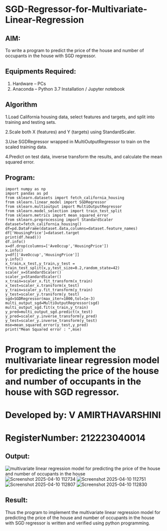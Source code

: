 # SGD-Regressor-for-Multivariate-Linear-Regression

## AIM:
To write a program to predict the price of the house and number of occupants in the house with SGD regressor.

## Equipments Required:
1. Hardware – PCs
2. Anaconda – Python 3.7 Installation / Jupyter notebook

## Algorithm
1.Load California housing data, select features and targets, and split into training and testing sets.

2.Scale both X (features) and Y (targets) using StandardScaler.

3.Use SGDRegressor wrapped in MultiOutputRegressor to train on the scaled training data.

4.Predict on test data, inverse transform the results, and calculate the mean squared error.
## Program:
```
import numpy as np
import pandas as pd
from sklearn.datasets import fetch_california_housing
from sklearn.linear_model import SGDRegressor
from sklearn.multioutput import MultiOutputRegressor
from sklearn.model_selection import train_test_split
from sklearn.metrics import mean_squared_error
from sklearn.preprocessing import StandardScaler
dataset=fetch_california_housing()
df=pd.DataFrame(dataset.data,columns=dataset.feature_names)
df['HousingPrice']=dataset.target
print(df.head())
df.info()
x=df.drop(columns=['AveOccup','HousingPrice'])
x.info()
y=df[['AveOccup','HousingPrice']]
y.info()
x_train,x_test,y_train,y_test = train_test_split(x,y,test_size=0.2,random_state=42)
scaler_x=StandardScaler()
scaler_y=StandardScaler()
x_train=scaler_x.fit_transform(x_train)
x_test=scaler_x.transform(x_test)
y_train=scaler_y.fit_transform(y_train)
y_test=scaler_y.transform(y_test)
sgd=SGDRegressor(max_iter=1000,tol=1e-3)
multi_output_sgd=MultiOutputRegressor(sgd)
multi_output_sgd.fit(x_train,y_train)
y_pred=multi_output_sgd.predict(x_test)
y_pred=scaler_y.inverse_transform(y_pred)
y_test=scaler_y.inverse_transform(y_test)
mse=mean_squared_error(y_test,y_pred)
print("Mean Squared error : ",mse)
```
# Program to implement the multivariate linear regression model for predicting the price of the house and number of occupants in the house with SGD regressor.
# Developed by:  V AMIRTHAVARSHINI
# RegisterNumber: 212223040014 

## Output:
![multivariate linear regression model for predicting the price of the house and number of occupants in the house](sam.png)
![Screenshot 2025-04-10 112734](https://github.com/user-attachments/assets/7daeb807-6e33-4909-a6d6-41b0f4b179a0)
![Screenshot 2025-04-10 112751](https://github.com/user-attachments/assets/69fecb87-f7d9-47c9-baa4-f5903d2ed75a)
![Screenshot 2025-04-10 112807](https://github.com/user-attachments/assets/abf09017-3ff3-42c5-a1a7-cb3e9c31d356)
![Screenshot 2025-04-10 112830](https://github.com/user-attachments/assets/cbac70a2-d5a2-42c0-a9cc-29f46d517ceb)


## Result:
Thus the program to implement the multivariate linear regression model for predicting the price of the house and number of occupants in the house with SGD regressor is written and verified using python programming.
